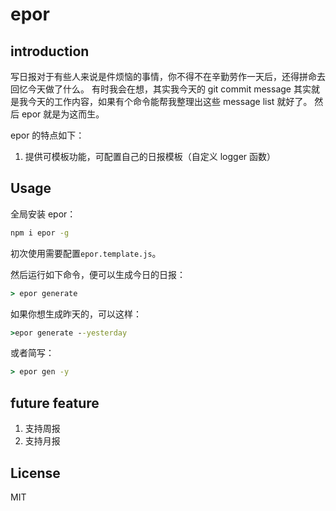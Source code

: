 # epor

## introduction

写日报对于有些人来说是件烦恼的事情，你不得不在辛勤劳作一天后，还得拼命去回忆今天做了什么。
有时我会在想，其实我今天的 git commit message 其实就是我今天的工作内容，如果有个命令能帮我整理出这些 message list 就好了。
然后 epor 就是为这而生。

epor 的特点如下：

1. 提供可模板功能，可配置自己的日报模板（自定义 logger 函数）

## Usage

全局安装 epor：

```bash
npm i epor -g
```

初次使用需要配置`epor.template.js`。

然后运行如下命令，便可以生成今日的日报：

```cmd
> epor generate
```

如果你想生成昨天的，可以这样：

```cmd
>epor generate --yesterday
```

或者简写：

```cmd
> epor gen -y
```

## future feature

1. 支持周报
2. 支持月报

## License

MIT

